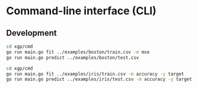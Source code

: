 # Command-line interface (CLI)

## Development

```sh
cd xgp/cmd
go run main.go fit ../examples/boston/train.csv -m mse
go run main.go predict ../examples/boston/test.csv
```

```sh
cd xgp/cmd
go run main.go fit ../examples/iris/train.csv -m accuracy -y target
go run main.go predict ../examples/iris/test.csv -m accuracy -y target
```
